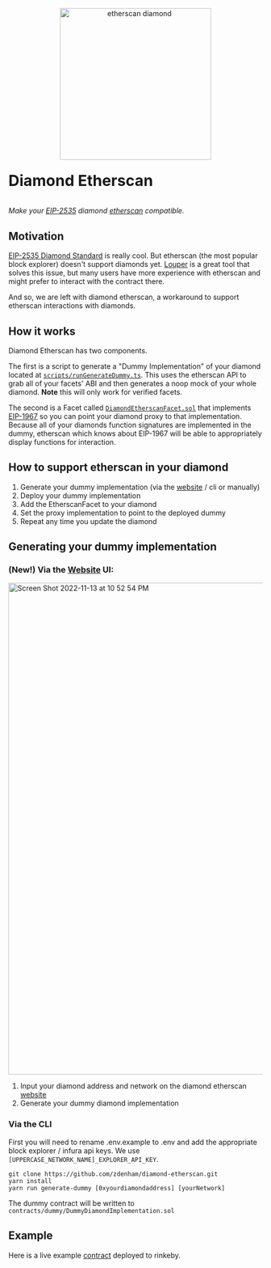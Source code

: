 <p align="center">
  <img width="300px; margin-top: 10px;" alt="etherscan diamond" src="https://user-images.githubusercontent.com/16373521/201745986-08ad050e-df47-4839-8ac1-2916c7f37bb6.png">
</p>
<p align="center">
  <b style="font-size: 30px">
    <h3>
      Diamond Etherscan
    </h3>
  </b>
  <br/>
  <i>
    Make your <a href="https://eips.ethereum.org/EIPS/eip-2535" target="_blank">EIP-2535</a> diamond <a href="https://eips.ethereum.org/EIPS/eip-2535" target="_blank">etherscan</a> compatible.
  </i>
</p>

## Motivation

[EIP-2535 Diamond Standard](https://github.com/ethereum/EIPs/issues/2535) is really cool. But etherscan (the most popular block explorer) doesn't support diamonds yet. [Louper](https://louper.dev) is a great tool that solves this issue, but many users have more experience with etherscan and might prefer to interact with the contract there.

And so, we are left with diamond etherscan, a workaround to support etherscan interactions with diamonds.

## How it works

Diamond Etherscan has two components.

The first is a script to generate a "Dummy Implementation" of your diamond located at [`scripts/runGenerateDummy.ts`](https://github.com/zdenham/diamond-etherscan/blob/main/scripts/runGenerateDummy.ts). This uses the etherscan API to grab all of your facets' ABI and then generates a noop mock of your whole diamond. **Note** this will only work for verified facets.

The second is a Facet called [`DiamondEtherscanFacet.sol`](https://github.com/zdenham/diamond-etherscan/blob/main/contracts/facets/DiamondEtherscanFacet.sol) that implements [EIP-1967](https://eips.ethereum.org/EIPS/eip-1967) so you can point your diamond proxy to that implementation. Because all of your diamonds function signatures are implemented in the dummy, etherscan which knows about EIP-1967 will be able to appropriately display functions for interaction.

## How to support etherscan in your diamond

1. Generate your dummy implementation (via the [website](https://etherscan.diamonds.dev/) / cli or manually)
2. Deploy your dummy implementation
3. Add the EtherscanFacet to your diamond
4. Set the proxy implementation to point to the deployed dummy
5. Repeat any time you update the diamond


## Generating your dummy implementation

### **(New!)** Via the [Website](https://etherscan.diamonds.dev) UI: 

<img width="973" alt="Screen Shot 2022-11-13 at 10 52 54 PM" src="https://user-images.githubusercontent.com/16373521/201594198-de153e9f-3b31-425b-bb89-13c5ed9bdef9.png">

1. Input your diamond address and network on the diamond etherscan [website](https://etherscan.diamonds.dev/)
2. Generate your dummy diamond implementation

### Via the CLI

First you will need to rename .env.example to .env and add the appropriate block explorer / infura api keys. We use `[UPPERCASE_NETWORK_NAME]_EXPLORER_API_KEY`.

```
git clone https://github.com/zdenham/diamond-etherscan.git
yarn install
yarn run generate-dummy [0xyourdiamondaddress] [yourNetwork]
```

The dummy contract will be written to `contracts/dummy/DummyDiamondImplementation.sol`

## Example

Here is a live example [contract](https://rinkeby.etherscan.io/address/0xc173ae57b7479b95EA9EF0B1A3C70a61e84d0F30) deployed to rinkeby.

